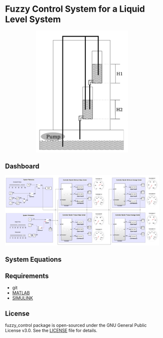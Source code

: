 # Fuzzy Control System for a Liquid Level System

<p align="center">
  <img width="300" src="doc/img/Tanks_Liquid_Level_System.png">
</p>


## Dashboard

<p align="center">
  <img width="1000" src="doc/img/Dashboard_System.png">
</p>


## System Equations



## Requirements

- git
- [MATLAB]()
- [SIMULINK]()



## License

fuzzy_control package is open-sourced under the GNU General Public License v3.0. See the
[LICENSE](LICENSE) file for details.
